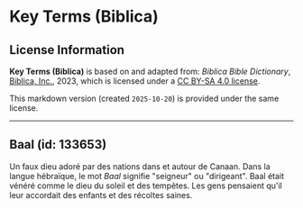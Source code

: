 # Key Terms (Biblica)

## License Information

**Key Terms (Biblica)** is based on and adapted from: _Biblica Bible Dictionary_, [Biblica, Inc.](https://www.biblica.com/), 2023, which is licensed under a [CC BY-SA 4.0 license](https://creativecommons.org/licenses/by-sa/4.0/legalcode.en).

This markdown version (created `2025-10-20`) is provided under the same license.



--------------------------------

## Baal (id: 133653)

Un faux dieu adoré par des nations dans et autour de Canaan. Dans la langue hébraïque, le mot *Baal* signifie "seigneur" ou "dirigeant". Baal était vénéré comme le dieu du soleil et des tempêtes. Les gens pensaient qu'il leur accordait des enfants et des récoltes saines.


